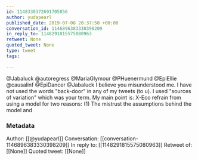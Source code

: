 ```yaml
---
id: 1148330372691705856
author: yudapearl
published_date: 2019-07-08 20:37:50 +00:00
conversation_id: 1146896383330398209
in_reply_to: 1148291815575080963
retweet: None
quoted_tweet: None
type: tweet
tags:

---
```


@Jabaluck @autoregress @MariaGlymour @PHuenermund @EpiEllie @causalinf @EpiDancer @Jabaluck I believe you misunderstood me. I have not used the words "back-door" in any of my tweets (to u). I used "sources of variation" which was your term. My main point is: X-Eco refrain from using a model for two reasons: (1) The mistrust the assumptions behind the model and

### Metadata

Author: [[@yudapearl]]
Conversation: [[conversation-1146896383330398209]]
In reply to: [[1148291815575080963]]
Retweet of: [[None]]
Quoted tweet: [[None]]
